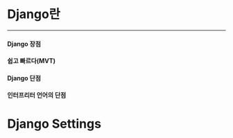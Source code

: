 # Django란

---

#### Django 장점

#### 쉽고 빠르다(MVT)

#### Django 단점

#### 인터프리터 언어의 단점


# Django Settings


